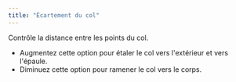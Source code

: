 ```yaml
---
title: "Écartement du col"
---
```


Contrôle la distance entre les points du col.

- Augmentez cette option pour étaler le col vers l'extérieur et vers l'épaule.
- Diminuez cette option pour ramener le col vers le corps.





